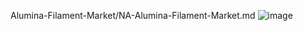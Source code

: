 Alumina-Filament-Market/NA-Alumina-Filament-Market.md
![image](https://github.com/user-attachments/assets/291bdfb9-7a59-48c0-9a36-71e9782369a4)
